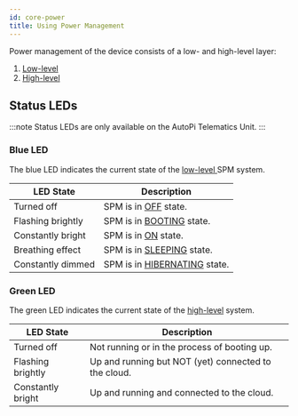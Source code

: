 ```yaml
---
id: core-power
title: Using Power Management
---
```


Power management of the device consists of a low- and high-level layer:

1. [Low-level](low_level)
1. [High-level](high_level)


## Status LEDs

:::note
Status LEDs are only available on the AutoPi Telematics Unit.
:::

### Blue LED

The blue LED indicates the current state of the [low-level ](/power/low_level) SPM system.

| LED State | Description |
| ------ | ------ |
| Turned off | SPM is in [OFF](/power/low_level#off) state. |
| Flashing brightly | SPM is in [BOOTING](/power/low_level#booting) state. |
| Constantly bright | SPM is in [ON](/power/low_level#on) state. |
| Breathing effect | SPM is in [SLEEPING](/power/low_level#sleeping) state. |
| Constantly dimmed | SPM is in [HIBERNATING](/power/low_level#hibernating) state. |


### Green LED

The green LED indicates the current state of the [high-level](/power/high_level) system.

| LED State | Description |
| ------ | ------ |
| Turned off | Not running or in the process of booting up. |
| Flashing brightly | Up and running but NOT (yet) connected to the cloud. |
| Constantly bright | Up and running and connected to the cloud. |
